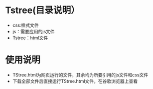 # Tstree(目录说明）
- css:样式文件
- js：需要应用的js文件
- Tstree：html文件
# 使用说明
- TStree.html为网页运行的文件，其余均为所要引用的js文件和css文件
- 下载全部文件后直接运行TStree.html文件，在谷歌浏览器上查看
